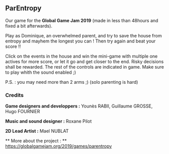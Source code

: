 ## ParEntropy

Our game for the **Global Game Jam 2019** (made in less than 48hours and fixed a bit afterwards).


Play as Dominique, an overwhelmed parent, and try to save the house from entropy and mayhem the longest you can ! Then try again and beat your score !!

Click on the events in the house and win the mini-game with multiple one actives for more score, or let it go and get closer to the end. Risky decisions shall be rewarded. 
The rest of the controls are indicated in game. Make sure to play whith the sound enabled ;)

P.S. : you may need more than 2 arms ;) (solo parenting is hard)




### Credits

**Game designers and developpers :** Younès RABII, Guillaume GROSSE, Hugo FOURNIER

**Music and sound designer :** Roxane Pilot

**2D Lead Artist :** Mael NUBLAT

** More about the project : ** https://globalgamejam.org/2019/games/parentropy
